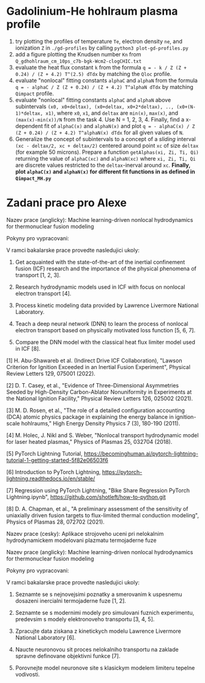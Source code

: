 # Gadolinium-He hohlraum plasma profile
1. try plotting the profiles of temperature `Te`, electron density `ne`, and ionization `Z` in `./gd-profiles` by calling `python3 plot-gd-profiles.py`
2. add a figure plotting the Knudsen number `Kn` from `Q_gdhohlraum_cm_10ps_c7b-bgk-Wcm2-clogCHIC.txt`
3. evaluate the heat flux constant `k` from the formula `q = - k / Z (Z + 0.24) / (Z + 4.2) T^(2.5) dTdx` by matching the `Qloc` profile.
4. evaluate "nonlocal" fitting constants `alphaC` and `alphaN` from the formula `q = - alphaC / Z (Z + 0.24) / (Z + 4.2) T^alphaN dTdx` by matching `Qimpact` profile.
5. evaluate "nonlocal" fitting constants `alphaC` and `alphaN` above subintervals `(x0, x0+deltax), (x0+deltax, x0+2*deltax), .., (x0+(N-1)*deltax, x1)`, where `x0`, `x1`, and `deltax` are `min(x)`, `max(x)`, and `(max(x)-min(x))/N` from the task 4. Use N = 1, 2, 3, 4. Finally, find a x-dependent fit of `alphaC(x)` and `alphaN(x)` and plot `q = - alphaC(x) / Z (Z + 0.24) / (Z + 4.2) T^alphaN(x) dTdx` for all given values of `N`.
6. Generalize the concept of subintervals to a concept of a *sliding* interval `(xc - deltax/2, xc + deltax/2)` centered around point `xc` of size `deltax` (for example 50 microns). Prepare a function `getAlphas(xi, Zi, Ti, Qi)` returning the value of `alphaC(xc)` and `alphaN(xc)` where `xi, Zi, Ti, Qi` are discrete values restricted to the `deltax`-inerval around `xc`. **Finally, plot `alphaC(x)` and `alphaN(x)` for different fit functions in as defined in `Qimpact_MH.py`**

# Zadani prace pro Alexe

Nazev prace (anglicky):       Machine learning-driven nonlocal hydrodynamics for thermonuclear fusion modeling

Pokyny pro vypracovani:

V ramci bakalarske prace provedte nasledujici ukoly:

1) Get acquainted with the state-of-the-art of the inertial confinement fusion (ICF) research and the importance of the physical phenomena of transport [1, 2, 3].

2) Research hydrodynamic models used in ICF with focus on nonlocal electron transport [4]. 

3) Process kinetic modeling data provided by Lawrence Livermore National Laboratory.

4) Teach a deep neural network (DNN) to learn the process of nonlocal electron transport based on physically motivated loss function [5, 6, 7].

5) Compare the DNN model with the classical heat flux limiter model used in ICF [8].

[1] H. Abu-Shawareb et al. (Indirect Drive ICF Collaboration), "Lawson Criterion for Ignition Exceeded in an Inertial Fusion Experiment", Physical Review Letters 129, 075001 (2022).

[2] D. T. Casey, et al., "Evidence of Three-Dimensional Asymmetries Seeded by High-Density Carbon-Ablator Nonuniformity in Experiments at the National Ignition Facility," Physical Review Letters 126, 025002 (2021). 

[3] M. D. Rosen, et al., "The role of a detailed configuration accounting (DCA) atomic physics package in explaining the energy balance in ignition-scale hohlraums," High Energy Density Physics 7 (3), 180-190 (2011).

[4] M. Holec, J. Nikl and S. Weber, "Nonlocal transport hydrodynamic model for laser heated plasmas," Physics of Plasmas 25, 032704 (2018).

[5] PyTorch Lightning Tutorial, https://becominghuman.ai/pytorch-lightning-tutorial-1-getting-started-5f82e06503f6

[6] Introduction to PyTorch Lightning, https://pytorch-lightning.readthedocs.io/en/stable/

[7] Regression using PyTorch Lightning, "Bike Share Regression PyTorch Lightning.ipynb", https://github.com/shotleft/how-to-python.git

[8] D. A. Chapman, et al., "A preliminary assessment of the sensitivity of uniaxially driven fusion targets to flux-limited thermal conduction modeling", Physics of Plasmas 28, 072702 (2021).



Nazev prace (cesky):          Aplikace strojoveho uceni pri nelokalnim hydrodynamickem modelovani plazmatu termojaderne fuze 

Nazev prace (anglicky):       Machine learning-driven nonlocal hydrodynamics for thermonuclear fusion modeling

Pokyny pro vypracovani:

V ramci bakalarske prace provedte nasledujici ukoly:

1) Seznamte se s nejnovejsimi poznatky a smerovanim k uspesnemu dosazeni inercialni termojaderne fuze [1, 2].

2) Seznamte se s modernimi modely pro simulovani fuznich experimentu, predevsim s modely elektronoveho transportu [3, 4, 5].

3) Zpracujte data ziskana z kinetickych modelu Lawrence Livermore National Laboratory [6].

4) Naucte neuronovou sit proces nelokalniho transportu na zaklade spravne definovane objektivni funkce [7].

5) Porovnejte model neuronove site s klasickym modelem limiteru tepelne vodivosti.
